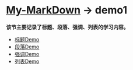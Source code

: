 # [My-MarkDown](../README.md) -> demo1
**该节主要记录了标题、段落、强调、列表的学习内容。**

- [标题Demo](headerline.md)
- [段落Demo](paragraph.md)
- [强调Demo](emphasize.md)
- [列表Demo](unordered_list.md)
